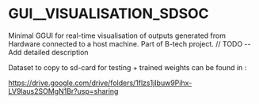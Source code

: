 # GUI__VISUALISATION_SDSOC
Minimal GGUI for real-time visualisation of outputs generated from Hardware connected to a host machine. Part of B-tech project.
// TODO -- Add detailed description

Dataset to copy to sd-card for testing + trained weights can be found in :

https://drive.google.com/drive/folders/1flzs1jIbuw9Pihx-LV9laus2SOMgN1Br?usp=sharing
